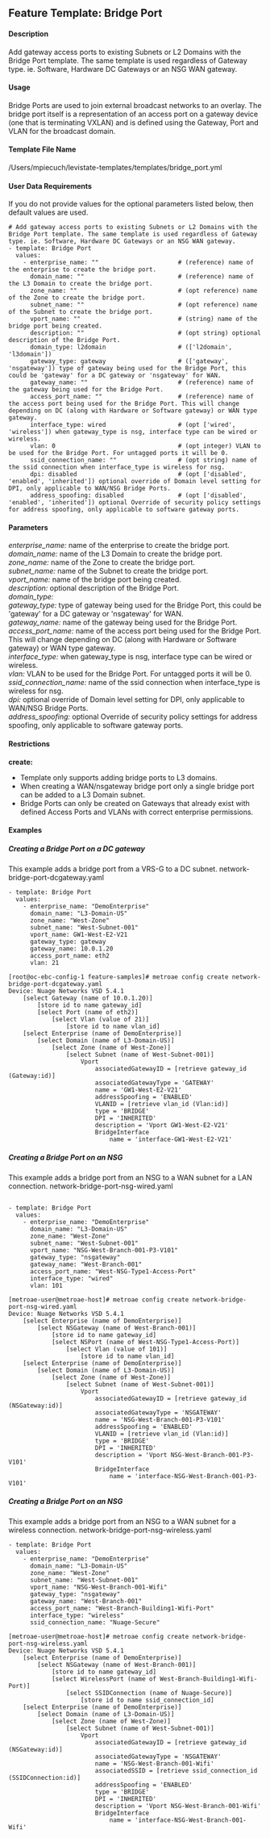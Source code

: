 ## Feature Template: Bridge Port
#### Description
Add gateway access ports to existing Subnets or L2 Domains with the Bridge Port template. The same template is used regardless of Gateway type. ie. Software, Hardware DC Gateways or an NSG WAN gateway.

#### Usage
Bridge Ports are used to join external broadcast networks to an overlay. The bridge port itself is a representation of an access port on a gateway device (one that is terminating VXLAN) and is defined using the Gateway, Port and VLAN for the broadcast domain.

#### Template File Name
/Users/mpiecuch/levistate-templates/templates/bridge_port.yml

#### User Data Requirements
If you do not provide values for the optional parameters listed below, then default values are used.

```
# Add gateway access ports to existing Subnets or L2 Domains with the Bridge Port template. The same template is used regardless of Gateway type. ie. Software, Hardware DC Gateways or an NSG WAN gateway.
- template: Bridge Port
  values:
    - enterprise_name: ""                      # (reference) name of the enterprise to create the bridge port.
      domain_name: ""                          # (reference) name of the L3 Domain to create the bridge port.
      zone_name: ""                            # (opt reference) name of the Zone to create the bridge port.
      subnet_name: ""                          # (opt reference) name of the Subnet to create the bridge port.
      vport_name: ""                           # (string) name of the bridge port being created.
      description: ""                          # (opt string) optional description of the Bridge Port.
      domain_type: l2domain                    # (['l2domain', 'l3domain'])
      gateway_type: gateway                    # (['gateway', 'nsgateway']) type of gateway being used for the Bridge Port, this could be 'gateway' for a DC gateway or 'nsgateway' for WAN.
      gateway_name: ""                         # (reference) name of the gateway being used for the Bridge Port.
      access_port_name: ""                     # (reference) name of the access port being used for the Bridge Port. This will change depending on DC (along with Hardware or Software gateway) or WAN type gateway.
      interface_type: wired                    # (opt ['wired', 'wireless']) when gateway_type is nsg, interface type can be wired or wireless.
      vlan: 0                                  # (opt integer) VLAN to be used for the Bridge Port. For untagged ports it will be 0.
      ssid_connection_name: ""                 # (opt string) name of the ssid connection when interface_type is wireless for nsg.
      dpi: disabled                            # (opt ['disabled', 'enabled', 'inherited']) optional override of Domain level setting for DPI, only applicable to WAN/NSG Bridge Ports.
      address_spoofing: disabled               # (opt ['disabled', 'enabled', 'inherited']) optional Override of security policy settings for address spoofing, only applicable to software gateway ports.

```

#### Parameters
*enterprise_name:* name of the enterprise to create the bridge port.<br>
*domain_name:* name of the L3 Domain to create the bridge port.<br>
*zone_name:* name of the Zone to create the bridge port.<br>
*subnet_name:* name of the Subnet to create the bridge port.<br>
*vport_name:* name of the bridge port being created.<br>
*description:* optional description of the Bridge Port.<br>
*domain_type:* <br>
*gateway_type:* type of gateway being used for the Bridge Port, this could be 'gateway' for a DC gateway or 'nsgateway' for WAN.<br>
*gateway_name:* name of the gateway being used for the Bridge Port.<br>
*access_port_name:* name of the access port being used for the Bridge Port. This will change depending on DC (along with Hardware or Software gateway) or WAN type gateway.<br>
*interface_type:* when gateway_type is nsg, interface type can be wired or wireless.<br>
*vlan:* VLAN to be used for the Bridge Port. For untagged ports it will be 0.<br>
*ssid_connection_name:* name of the ssid connection when interface_type is wireless for nsg.<br>
*dpi:* optional override of Domain level setting for DPI, only applicable to WAN/NSG Bridge Ports.<br>
*address_spoofing:* optional Override of security policy settings for address spoofing, only applicable to software gateway ports.<br>


#### Restrictions
**create:**
* Template only supports adding bridge ports to L3 domains.
* When creating a WAN/nsgateway bridge port only a single bridge port can be added to a L3 Domain subnet.
* Bridge Ports can only be created on Gateways that already exist with defined Access Ports and VLANs with correct enterprise permissions.

#### Examples

##### Creating a Bridge Port on a DC gateway
This example adds a bridge port from a VRS-G to a DC subnet.  network-bridge-port-dcgateway.yaml
```
- template: Bridge Port
  values:
    - enterprise_name: "DemoEnterprise"
      domain_name: "L3-Domain-US"
      zone_name: "West-Zone"
      subnet_name: "West-Subnet-001"
      vport_name: GW1-West-E2-V21
      gateway_type: gateway
      gateway_name: 10.0.1.20
      access_port_name: eth2
      vlan: 21

```
```
[root@oc-ebc-config-1 feature-samples]# metroae config create network-bridge-port-dcgateway.yaml
Device: Nuage Networks VSD 5.4.1
    [select Gateway (name of 10.0.1.20)]
        [store id to name gateway_id]
        [select Port (name of eth2)]
            [select Vlan (value of 21)]
                [store id to name vlan_id]
    [select Enterprise (name of DemoEnterprise)]
        [select Domain (name of L3-Domain-US)]
            [select Zone (name of West-Zone)]
                [select Subnet (name of West-Subnet-001)]
                    Vport
                        associatedGatewayID = [retrieve gateway_id (Gateway:id)]
                        associatedGatewayType = 'GATEWAY'
                        name = 'GW1-West-E2-V21'
                        addressSpoofing = 'ENABLED'
                        VLANID = [retrieve vlan_id (Vlan:id)]
                        type = 'BRIDGE'
                        DPI = 'INHERITED'
                        description = 'Vport GW1-West-E2-V21'
                        BridgeInterface
                            name = 'interface-GW1-West-E2-V21'

```

##### Creating a Bridge Port on an NSG
This example adds a bridge port from an NSG to a WAN subnet for a LAN connection.  network-bridge-port-nsg-wired.yaml
```

- template: Bridge Port
  values:
    - enterprise_name: "DemoEnterprise"
      domain_name: "L3-Domain-US"
      zone_name: "West-Zone"
      subnet_name: "West-Subnet-001"
      vport_name: "NSG-West-Branch-001-P3-V101"
      gateway_type: "nsgateway"
      gateway_name: "West-Branch-001"
      access_port_name: "West-NSG-Type1-Access-Port"
      interface_type: "wired"
      vlan: 101

```
```
[metroae-user@metroae-host]# metroae config create network-bridge-port-nsg-wired.yaml
Device: Nuage Networks VSD 5.4.1
    [select Enterprise (name of DemoEnterprise)]
        [select NSGateway (name of West-Branch-001)]
            [store id to name gateway_id]
            [select NSPort (name of West-NSG-Type1-Access-Port)]
                [select Vlan (value of 101)]
                    [store id to name vlan_id]
    [select Enterprise (name of DemoEnterprise)]
        [select Domain (name of L3-Domain-US)]
            [select Zone (name of West-Zone)]
                [select Subnet (name of West-Subnet-001)]
                    Vport
                        associatedGatewayID = [retrieve gateway_id (NSGateway:id)]
                        associatedGatewayType = 'NSGATEWAY'
                        name = 'NSG-West-Branch-001-P3-V101'
                        addressSpoofing = 'ENABLED'
                        VLANID = [retrieve vlan_id (Vlan:id)]
                        type = 'BRIDGE'
                        DPI = 'INHERITED'
                        description = 'Vport NSG-West-Branch-001-P3-V101'
                        BridgeInterface
                            name = 'interface-NSG-West-Branch-001-P3-V101'

```

##### Creating a Bridge Port on an NSG
This example adds a bridge port from an NSG to a WAN subnet for a wireless connection.  network-bridge-port-nsg-wireless.yaml
```
- template: Bridge Port
  values:
    - enterprise_name: "DemoEnterprise"
      domain_name: "L3-Domain-US"
      zone_name: "West-Zone"
      subnet_name: "West-Subnet-001"
      vport_name: "NSG-West-Branch-001-Wifi"
      gateway_type: "nsgateway"
      gateway_name: "West-Branch-001"
      access_port_name: "West-Branch-Building1-Wifi-Port"
      interface_type: "wireless"
      ssid_connection_name: "Nuage-Secure"

```
```
[metroae-user@metroae-host]# metroae config create network-bridge-port-nsg-wireless.yaml
Device: Nuage Networks VSD 5.4.1
    [select Enterprise (name of DemoEnterprise)]
        [select NSGateway (name of West-Branch-001)]
            [store id to name gateway_id]
            [select WirelessPort (name of West-Branch-Building1-Wifi-Port)]
                [select SSIDConnection (name of Nuage-Secure)]
                    [store id to name ssid_connection_id]
    [select Enterprise (name of DemoEnterprise)]
        [select Domain (name of L3-Domain-US)]
            [select Zone (name of West-Zone)]
                [select Subnet (name of West-Subnet-001)]
                    Vport
                        associatedGatewayID = [retrieve gateway_id (NSGateway:id)]
                        associatedGatewayType = 'NSGATEWAY'
                        name = 'NSG-West-Branch-001-Wifi'
                        associatedSSID = [retrieve ssid_connection_id (SSIDConnection:id)]
                        addressSpoofing = 'ENABLED'
                        type = 'BRIDGE'
                        DPI = 'INHERITED'
                        description = 'Vport NSG-West-Branch-001-Wifi'
                        BridgeInterface
                            name = 'interface-NSG-West-Branch-001-Wifi'

```
